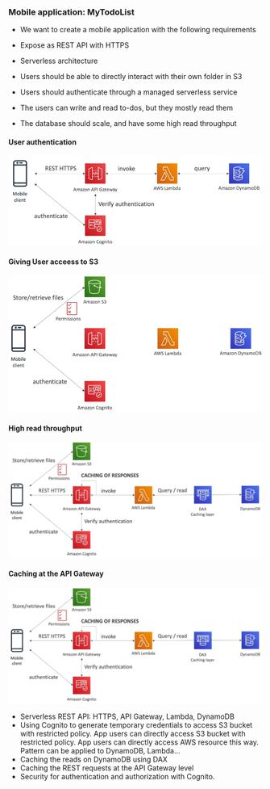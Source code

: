 ### Mobile application: MyTodoList

* We want to create a mobile application with the following requirements

* Expose as REST API with HTTPS
* Serverless architecture
* Users should be able to directly interact with their own folder in S3
* Users should authenticate through a managed serverless service
* The users can write and read to-dos, but they mostly read them
* The database should scale, and have some high read throughput

#### User authentication

<img src="../images/my-todo-list/user-authentication.png" alt="Serverless user authentication">

#### Giving User acceess to S3

<img src="../images/my-todo-list/giving-user-access-to-s3.png" alt="Giving users access to S3">

#### High read throughput

<img src="../images/my-todo-list/high-read-throughput.png" alt="High read throughput using DAX">

#### Caching at the API Gateway

<img src="../images/my-todo-list/caching-at-the-api-gateway.png" alt="Caching at the API Gateway">

* Serverless REST API: HTTPS, API Gateway, Lambda, DynamoDB
* Using Cognito to generate temporary credentials to access S3 bucket with restricted policy. App users can directly access S3 bucket with restricted policy. App users can directly access AWS resource this way. Pattern can be applied to DynamoDB, Lambda...
* Caching the reads on DynamoDB using DAX
* Caching the REST requests at the API Gateway level
* Security for authentication and authorization with Cognito.